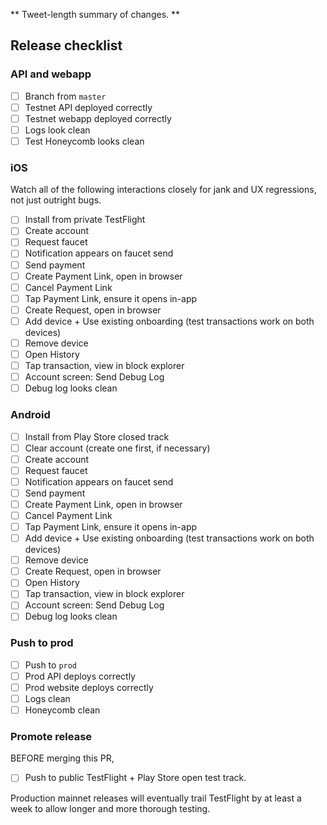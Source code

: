 <!-- PR TITLE -->
<!-- release v1.2.3 build 101 -->
<!-- Build number should be identical across both platforms. -->

** Tweet-length summary of changes. **

<!-- Optional screenshot, 4-6 panels joined as described in scratchpad README. -->

## Release checklist

### API and webapp

- [ ] Branch from `master`
- [ ] Testnet API deployed correctly
- [ ] Testnet webapp deployed correctly
- [ ] Logs look clean
- [ ] Test Honeycomb looks clean

### iOS

Watch all of the following interactions closely for jank and UX regressions, not
just outright bugs.

- [ ] Install from private TestFlight
- [ ] Create account
- [ ] Request faucet
- [ ] Notification appears on faucet send
- [ ] Send payment
- [ ] Create Payment Link, open in browser
- [ ] Cancel Payment Link
- [ ] Tap Payment Link, ensure it opens in-app
- [ ] Create Request, open in browser
- [ ] Add device + Use existing onboarding (test transactions work on both devices)
- [ ] Remove device
- [ ] Open History
- [ ] Tap transaction, view in block explorer
- [ ] Account screen: Send Debug Log
- [ ] Debug log looks clean

### Android

- [ ] Install from Play Store closed track
- [ ] Clear account (create one first, if necessary)
- [ ] Create account
- [ ] Request faucet
- [ ] Notification appears on faucet send
- [ ] Send payment
- [ ] Create Payment Link, open in browser
- [ ] Cancel Payment Link
- [ ] Tap Payment Link, ensure it opens in-app
- [ ] Add device + Use existing onboarding (test transactions work on both devices)
- [ ] Remove device
- [ ] Create Request, open in browser
- [ ] Open History
- [ ] Tap transaction, view in block explorer
- [ ] Account screen: Send Debug Log
- [ ] Debug log looks clean

### Push to prod

- [ ] Push to `prod`
- [ ] Prod API deploys correctly
- [ ] Prod website deploys correctly
- [ ] Logs clean
- [ ] Honeycomb clean

### Promote release

BEFORE merging this PR,

- [ ] Push to public TestFlight + Play Store open test track.

Production mainnet releases will eventually trail TestFlight by at least a week
to allow longer and more thorough testing.
